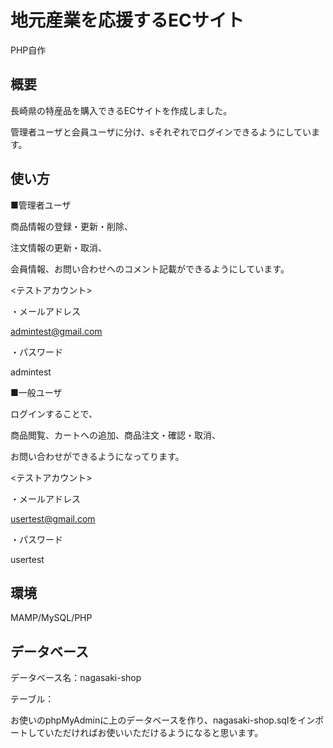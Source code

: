 # 地元産業を応援するECサイト
PHP自作

## 概要
長崎県の特産品を購入できるECサイトを作成しました。

管理者ユーザと会員ユーザに分け、sそれぞれでログインできるようにしています。

## 使い方
■管理者ユーザ

商品情報の登録・更新・削除、

注文情報の更新・取消、

会員情報、お問い合わせへのコメント記載ができるようにしています。

<テストアカウント>

・メールアドレス

admintest@gmail.com

・パスワード

admintest


■一般ユーザ

ログインすることで、

商品閲覧、カートへの追加、商品注文・確認・取消、

お問い合わせができるようになってります。

<テストアカウント>

・メールアドレス

usertest@gmail.com

・パスワード

usertest

## 環境
MAMP/MySQL/PHP


## データベース
データベース名：nagasaki-shop 

テーブル：

お使いのphpMyAdminに上のデータベースを作り、nagasaki-shop.sqlをインポートしていただければお使いいただけるようになると思います。